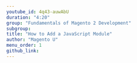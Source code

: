 ```yaml
---
youtube_id: 4q43-auwAbU
duration: "4:20"
group: "Fundamentals of Magento 2 Development"
subgroup:
title: "How to Add a JavaScript Module"
author: "Magento U"
menu_order: 1
github_link:
---
```

